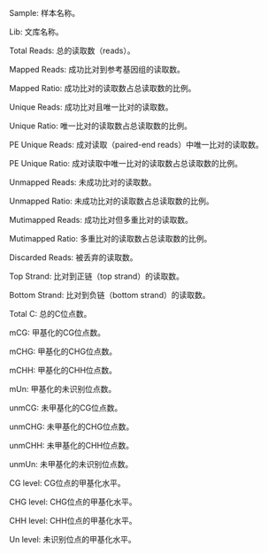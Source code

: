 Sample: 样本名称。

Lib: 文库名称。

Total Reads: 总的读取数（reads）。

Mapped Reads: 成功比对到参考基因组的读取数。

Mapped Ratio: 成功比对的读取数占总读取数的比例。

Unique Reads: 成功比对且唯一比对的读取数。

Unique Ratio: 唯一比对的读取数占总读取数的比例。

PE Unique Reads: 成对读取（paired-end reads）中唯一比对的读取数。

PE Unique Ratio: 成对读取中唯一比对的读取数占总读取数的比例。

Unmapped Reads: 未成功比对的读取数。

Unmapped Ratio: 未成功比对的读取数占总读取数的比例。

Mutimapped Reads: 成功比对但多重比对的读取数。

Mutimapped Ratio: 多重比对的读取数占总读取数的比例。

Discarded Reads: 被丢弃的读取数。

Top Strand: 比对到正链（top strand）的读取数。

Bottom Strand: 比对到负链（bottom strand）的读取数。

Total C: 总的C位点数。

mCG: 甲基化的CG位点数。

mCHG: 甲基化的CHG位点数。

mCHH: 甲基化的CHH位点数。

mUn: 甲基化的未识别位点数。

unmCG: 未甲基化的CG位点数。

unmCHG: 未甲基化的CHG位点数。

unmCHH: 未甲基化的CHH位点数。

unmUn: 未甲基化的未识别位点数。

CG level: CG位点的甲基化水平。

CHG level: CHG位点的甲基化水平。

CHH level: CHH位点的甲基化水平。

Un level: 未识别位点的甲基化水平。
